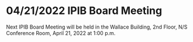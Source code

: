 # 04/21/2022 IPIB Board Meeting

Next IPIB Board Meeting will be held in the Wallace Building, 2nd Floor, N/S Conference Room, April 21, 2022 at 1:00 p.m.
